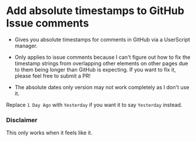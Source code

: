 # Add absolute timestamps to GitHub Issue comments
- Gives you absolute timestamps for comments in GitHub via a UserScript manager.

- Only applies to issue comments because I can't figure out how to fix the timestamp strings from overlapping other elements on other pages due to them being longer than GitHub is expecting. If you want to fix it, please feel free to submit a PR!  

- The absolute dates only version may not work completely as I don't use it.

Replace ```1 Day Ago``` with ```Yesterday``` if you want it to say ```Yesterday``` instead. 

### Disclaimer

This only works when it feels like it. 
